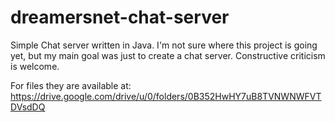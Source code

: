 dreamersnet-chat-server
=======================

Simple Chat server written in Java.   I'm not sure where this project is going yet, but my main goal was just to create a chat server. Constructive criticism is welcome.

For files they are available at:
https://drive.google.com/drive/u/0/folders/0B352HwHY7uB8TVNWNWFVTDVsdDQ
